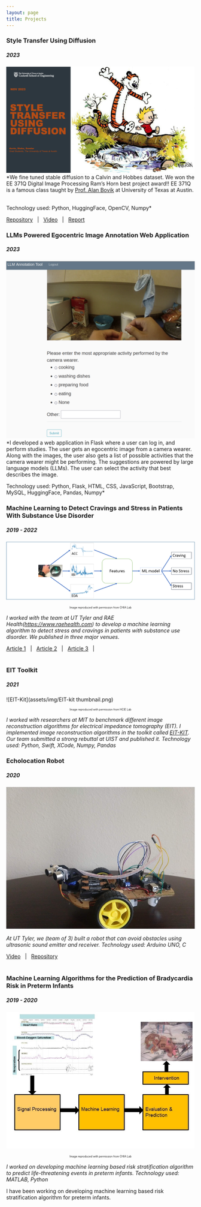 ```yaml
---
layout: page
title: Projects
---
```

### Style Transfer Using Diffusion
##### 2023
![Style Transfer Using Diffusion](assets/img/style_transfer_cnh.png)
*We fine tuned stable diffusion to a Calvin and Hobbes dataset. We won the EE 371Q Digital Image Processing Ram’s Horn best project award!! EE 371Q is a famous class taught by [Prof. Alan Bovik](https://www.ece.utexas.edu/people/faculty/alan-bovik) at University of Texas at Austin. <br/><br/>

Technology used: Python, HuggingFace, OpenCV, Numpy*

[Repository](https://github.com/slokeshrestha26/dip_comics_diffusion) &nbsp;&nbsp;|&nbsp;&nbsp;
[Video](https://www.youtube.com/watch?v=kMGjOr974vE) &nbsp;&nbsp;|&nbsp;&nbsp;
[Report](http://arxiv.org/abs/2312.03993)

### LLMs Powered Egocentric Image Annotation Web Application
##### 2023
![LLMs powered Egocentric Image](assets/img/llm_app.png)
*I developed a web application in Flask where a user can log in, and perform studies. The user gets an egocentric image from a camera wearer. Along with the images, the user also gets a list of possible activities that the camera wearer might be performing. The suggestions are powered by large language models (LLMs). The user can select the activity that best describes the image.

Technology used: Python, Flask, HTML, CSS, JavaScript, Bootstrap, MySQL, HuggingFace, Pandas, Numpy*

### Machine Learning to Detect Cravings and Stress in Patients With Substance Use Disorder <br> 
##### 2019 - 2022
![Wearable Sensor Framework](assets/img/wearable_framework.png)
<p style = "font-size: 0.5em; text-align:center;"> Image reproduced with permission from CHIA Lab</p>

*I worked with the team at UT Tyler and RAE Health(https://www.raehealth.com) to develop a machine learning algorithm to detect stress and cravings in patients with substance use disorder. We published in three major venues.*

[Article 1](https://www.sciencedirect.com/science/article/pii/S0376871620300946) &nbsp;&nbsp;|&nbsp;&nbsp;
[Article 2](https://jpbs.hapres.com/htmls/JPBS_1370_Detail.html) &nbsp;&nbsp;|&nbsp;&nbsp;
[Article 3](https://www.ncbi.nlm.nih.gov/pmc/articles/PMC9925294/) &nbsp;&nbsp;|&nbsp;&nbsp;
<br><br>


### EIT Toolkit 
##### 2021
![EIT-Kit](assets/img/EIT-kit thumbnail.png)
<p style = "font-size: 0.5em; text-align:center;"> Image reproduced with permission from HCIE Lab</p>

*I worked with researchers at MIT to benchmark different image reconstruction algorithms for electrical impedance tomography (EIT). I implemented image reconstruction algorithms in the toolkit called [EIT-KIT](https://github.com/HCIELab/EIT-kit_open-source). Our team submitted a strong rebuttal at UIST and published it.
Technology used: Python, Swift, XCode, Numpy, Pandas*

<!-- <p style = "font-size: 0.9em;"> In Proceedings of UIST 2021 (to appear)</p> -->


### Echolocation Robot 
##### 2020
![Echolocation Robot](assets/img/echo_location_robot.jpeg)

*At UT Tyler, we (team of 3) built a robot that can avoid obstacles using ultrasonic sound emitter and receiver.
Technology used: Arduino UNO, C*

[Video](https://www.youtube.com/watch?v=5K78zUNMeq8) &nbsp;&nbsp;|&nbsp;&nbsp;
[Repository](https://github.com/slokeshrestha26/echoRobot)<br><br>


### Machine Learning Algorithms for the Prediction of Bradycardia Risk in Preterm Infants <br>

##### 2019 - 2020
![Infant Apnea](assets/img/Infant_Apnea-1.jpg)
<p style = "font-size: 0.5em; text-align:center;"> Image reproduced with permission from CHIA Lab</p>

*I worked on developing machine learning based risk stratification algorithm to predict life-threatening events in preterm infants.
Technology used: MATLAB, Python*

I have been working on developing machine learning based risk stratification algorithm for preterm infants. <br><br>

<!-- todo : Insert pictures and links -->
